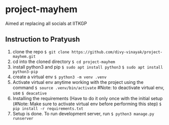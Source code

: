 # project-mayhem
Aimed at replacing all socials at IITKGP

## Instruction to Pratyush
1. clone the repo
  `$ git clone https://github.com/divy-vinayak/project-mayhem.git`
2. cd into the cloned directory
  `$ cd project-mayhem`
3. install python3 and pip
  `$ sudo apt install python3`
  `$ sudo apt install python3-pip`
4. create a virtual env
   `$ python3 -m venv .venv`
5. Activate virtual env anytime working with the project using the command
   `$ source .venv/bin/activate`
   #Note: to deactivate virtual env, use
   `$ deacative`
6. Installing the requirements (Have to do it only once with the initial setup (#Note: Make sure to activate virtual env before performing this step)
   `$ pip install -r requirements.txt`
7. Setup is done. To run development server, run
   `$ python3 manage.py runserver`

   
